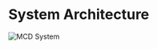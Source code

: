 # System Architecture

![MCD System](https://user-images.githubusercontent.com/32653033/68246592-18cb0f80-ffe7-11e9-9a20-a3ab79047586.png)